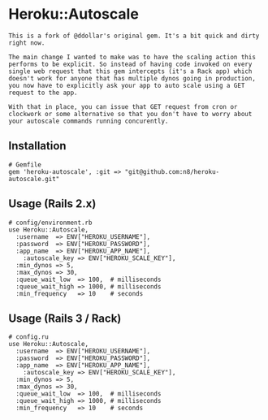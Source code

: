 # Heroku::Autoscale

    This is a fork of @ddollar's original gem. It's a bit quick and dirty right now. 
    
    The main change I wanted to make was to have the scaling action this performs to be explicit. So instead of having code invoked on every single web request that this gem intercepts (it's a Rack app) which doesn't work for anyone that has multiple dynos going in production, you now have to explicitly ask your app to auto scale using a GET request to the app. 
    
    With that in place, you can issue that GET request from cron or clockwork or some alternative so that you don't have to worry about your autoscale commands running concurently. 

## Installation

    # Gemfile
    gem 'heroku-autoscale', :git => "git@github.com:n8/heroku-autoscale.git"

## Usage (Rails 2.x)

    # config/environment.rb
    use Heroku::Autoscale,
      :username  => ENV["HEROKU_USERNAME"],
      :password  => ENV["HEROKU_PASSWORD"],
      :app_name  => ENV["HEROKU_APP_NAME"],
    	:autoscale_key => ENV["HEROKU_SCALE_KEY"],
      :min_dynos => 5,
      :max_dynos => 30,
      :queue_wait_low  => 100,  # milliseconds
      :queue_wait_high => 1000, # milliseconds
      :min_frequency   => 10    # seconds
    
## Usage (Rails 3 / Rack)

    # config.ru
    use Heroku::Autoscale,
      :username  => ENV["HEROKU_USERNAME"],
      :password  => ENV["HEROKU_PASSWORD"],
      :app_name  => ENV["HEROKU_APP_NAME"],
    	:autoscale_key => ENV["HEROKU_SCALE_KEY"],
      :min_dynos => 5,
      :max_dynos => 30,
      :queue_wait_low  => 100,  # milliseconds
      :queue_wait_high => 1000, # milliseconds
      :min_frequency   => 10    # seconds